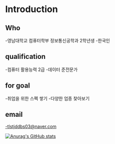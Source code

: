 # Introduction

## Who
-영남대학교 컴퓨터학부 정보통신공학과 2학년생
-한국인

## qualification
-컴퓨터 활용능력 2급
-데이터 준전문가

## for goal
-취업을 위한 스펙 쌓기
-다양한 업종 찾아보기

## email
-tlstjddbs03@naver.com

[![Anurag's GitHub stats](https://github-readme-stats.vercel.app/api?username=SungYun-Shin03)](https://github.com/anuraghazra/github-readme-stats)
